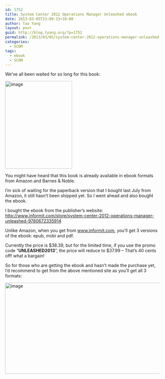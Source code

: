 ```yaml
---
id: 1752
title: System Center 2012 Operations Manager Unleashed ebook
date: 2013-03-05T23:09:13+10:00
author: Tao Yang
layout: post
guid: http://blog.tyang.org/?p=1752
permalink: /2013/03/05/system-center-2012-operations-manager-unleashed-ebook/
categories:
  - SCOM
tags:
  - ebook
  - SCOM
---
```

We’ve all been waited for so long for this book:

<a href="http://blog.tyang.org/wp-content/uploads/2013/03/image4.png"><img style="background-image: none; padding-top: 0px; padding-left: 0px; display: inline; padding-right: 0px; border: 0px;" title="image" alt="image" src="http://blog.tyang.org/wp-content/uploads/2013/03/image_thumb3.png" width="218" height="284" border="0" /></a>

You might have heard that this book is already available in ebook formats from Amazon and Barnes &amp; Noble.

I’m sick of waiting for the paperback version that I bought last July from Amazon, it still hasn’t been shipped yet. So I went ahead and also bought the ebook.

I bought the ebook from the publisher’s website: <a title="http://www.informit.com/store/system-center-2012-operations-manager-unleashed-9780672335914" href="http://www.informit.com/store/system-center-2012-operations-manager-unleashed-9780672335914">http://www.informit.com/store/system-center-2012-operations-manager-unleashed-9780672335914</a>

Unlike Amazon, when you get from <a href="http://www.informit.com">www.informit.com</a>, you’ll get 3 versions of the ebook: epub, mobi and pdf.

Currently the price is $38.39, but for the limited time, if you use the promo code “<strong>UNLEASHED2013</strong>”, the price will reduce to $37.99 – That’s 40 cents off! what a bargain!

So for those who are getting the ebook and hasn’t made the purchase yet, I’d recommend to get from the above mentioned site as you’ll get all 3 formats:

<a href="http://blog.tyang.org/wp-content/uploads/2013/03/image5.png"><img style="background-image: none; padding-top: 0px; padding-left: 0px; display: inline; padding-right: 0px; border: 0px;" title="image" alt="image" src="http://blog.tyang.org/wp-content/uploads/2013/03/image_thumb4.png" width="533" height="295" border="0" /></a>